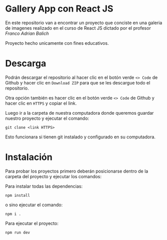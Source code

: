 # Gallery App con React JS

En este repositorio van a encontrar un proyecto que conciste en una galeria de imagenes realizado en el curso de React JS dictado por el profesor *Franco Adrian Balich*

Proyecto hecho unicamente con fines educativos.
# Descarga

Podrán descargar el repositorio al hacer clic en el botón verde `<> Code` de Github y hacer clic en `Download ZIP` para que se les descargue todo el repositorio.

Otra opción también es hacer clic en el botón verde `<> Code` de Github y hacer clic en `HTTPS` y copiar el link. 

Luego ir a la carpeta de nuestra computadora donde queremos guardar nuestro proyecto y ejecutar el comando:
```
git clone <link HTTPS>
```
Esto funcionara si tienen git instalado y configurado en su computadora.
 
# Instalación

Para probar los proyectos primero deberán posicionarse dentro de la carpeta del proyecto y ejecutar los comandos:

Para instalar todas las dependencias:
```
npm install
```
o sino ejecutar el comando:
```
npm i .
```
Para ejecutar el proyecto:
```
npm run dev
```